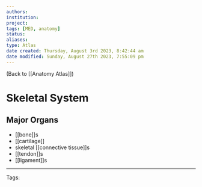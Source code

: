 ```yaml
---
authors: 
institution: 
project: 
tags: [MED, anatomy]
status: 
aliases: 
type: Atlas
date created: Thursday, August 3rd 2023, 8:42:44 am
date modified: Sunday, August 27th 2023, 7:55:09 pm
---
```


(Back to [[Anatomy Atlas]])

# Skeletal System

## Major Organs
- [[bone]]s
- [[cartilage]]
- skeletal [[connective tissue]]s
- [[tendon]]s
- [[ligament]]s

---
Tags: